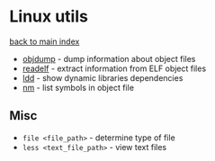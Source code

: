 # Linux utils
[back to main index](../README.md)

- [objdump](https://linux.die.net/man/1/objdump) - dump information about object files
- [readelf](https://man7.org/linux/man-pages/man1/readelf.1.html) - extract information from ELF object files
- [ldd](https://man7.org/linux/man-pages/man1/ldd.1.html) - show dynamic libraries dependencies
- [nm](https://www.thegeekstuff.com/2012/03/linux-nm-command/) - list symbols in object file

## Misc
- `file <file_path>` - determine type of file
- `less <text_file_path>` - view text files
